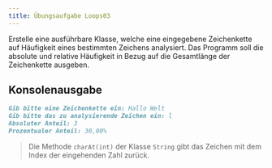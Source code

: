 ```yaml
---
title: Übungsaufgabe Loops03
---
```


Erstelle eine ausführbare Klasse, welche eine eingegebene Zeichenkette auf Häufigkeit eines bestimmten Zeichens analysiert. Das Programm soll die absolute und
relative Häufigkeit in Bezug auf die Gesamtlänge der Zeichenkette ausgeben.

## Konsolenausgabe

```markdown
Gib bitte eine Zeichenkette ein: Hallo Welt
Gib bitte das zu analysierende Zeichen ein: l
Absoluter Anteil: 3
Prozentualer Anteil: 30,00%
```

> Die Methode `charAt(int)` der Klasse `String` gibt das Zeichen mit dem Index der eingehenden Zahl zurück.
